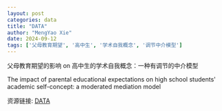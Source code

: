 ```yaml
---
layout: post
categories: data
title: "DATA"
author: "MengYao Xie"
date: 2024-09-12
tags: ['父母教育期望', '高中生', '学术自我概念', '调节中介模型']
---
```


父母教育期望的影响 on 高中生的学术自我概念：一种有调节的中介模型

The impact of parental educational expectations on high school students' academic self-concept: a moderated mediation model

资源链接: [DATA](https://doi.org/10.57760/sciencedb.13107)
